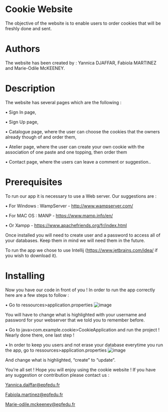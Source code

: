 # Cookie Website

The objective of the website is to enable users to order cookies that will be freshly done and sent. 

# Authors

The website has been created by : Yannica DJAFFAR, Fabiola MARTINEZ and Marie-Odile McKEENEY.

# Description

The website has several pages which are the following :

•	Sign In page,

•	Sign Up page,

•	Catalogue page, where the user can choose the cookies that the owners already though of and order them,

•	Atelier page, where the user can create your own cookie with the association of one paste and one topping, then order them

•	Contact page, where the users can leave a comment or suggestion..

# Prerequisites

To run our app it is necessary to use a Web server. Our suggestions are :

•	For Windows : WampServer - http://www.wampserver.com/

•	For MAC OS : MANP - https://www.mamp.info/en/

•	Or Xampp - https://www.apachefriends.org/fr/index.html 

Once installed you will need to create user and a password to access all of your databases. Keep them in mind we will need them in the future.

To run the app we chose to use Intellij (https://www.jetbrains.com/idea/ if you wish to download it).

# Installing

Now you have our code in front of you ! In order to run the app correctly here are a few steps to follow :

•	Go to ressources>application.properties
![image](https://user-images.githubusercontent.com/38529673/46580665-6b737a00-ca29-11e8-8259-578ab611e16d.png) 

You will have to change what is highlighted with your username and password for your webserver that we told you to remember before.

•	Go to java>com.example.cookie>CookieApplication and run the project !
Nearly done there, one last step !

•	In order to keep you users and not erase your database everytime you run the app, go to ressources>application.properties
![image](https://user-images.githubusercontent.com/38529673/46580668-7a5a2c80-ca29-11e8-86d0-54b6851890e0.png) 

And change what is highlighted, “create” to “update”.

You’re all set ! Hope you will enjoy using the cookie website ! If you have any suggestion or contribution please contact us : 

Yannica.dajffar@epfedu.fr

Fabiola.martinez@epfedu.fr

Marie-odile.mckeeney@epfedu.fr


